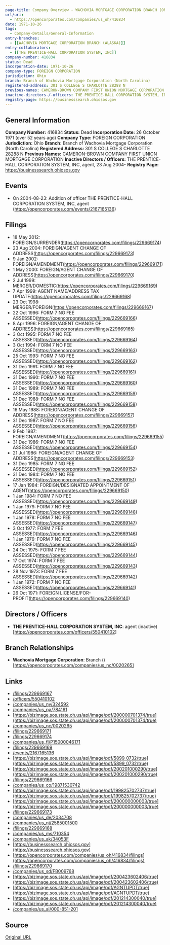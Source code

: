 ```yaml
---
page-title: Company Overview - WACHOVIA MORTGAGE CORPORATION BRANCH (Ohio)
url/uri:
  - https://opencorporates.com/companies/us_oh/416834
date: 1971-10-26
tags:
  - Company-Details/General-Information
entry-branches:
  - [[WACHOVIA MORTGAGE CORPORATION BRANCH (ALASKA)]]
entry-collaborators:
  - [[THE PRENTICE-HALL CORPORATION SYSTEM, INC]]
company-number: 416834
status: Dead
incorporation-date: 1971-10-26
company-type: FOREIGN CORPORATION
jurisdiction: Ohio
branch: Branch of Wachovia Mortgage Corporation (North Carolina)
registered-address: 301 S COLLEGE S CHARLOTTE 28288 N
previous-names: CAMERON-BROWN COMPANY FIRST UNION MORTGAGE CORPORATION
inactive-directors-/-officers: THE PRENTICE-HALL CORPORATION SYSTEM, INC, agent, 23 Aug 2004-
registry-page: https://businesssearch.ohiosos.gov
---
```


## General Information
**Company Number:** 416834
**Status:** Dead
**Incorporation Date:** 26 October 1971 (over 52 years ago)
**Company Type:** FOREIGN CORPORATION
**Jurisdiction:** Ohio
**Branch:** Branch of Wachovia Mortgage Corporation (North Carolina)
**Registered Address:** 301 S COLLEGE S CHARLOTTE 28288 N
**Previous Names:** CAMERON-BROWN COMPANY FIRST UNION MORTGAGE CORPORATION
**Inactive Directors / Officers:** THE PRENTICE-HALL CORPORATION SYSTEM, INC, agent, 23 Aug 2004-
**Registry Page:** https://businesssearch.ohiosos.gov

## Events
- On 2004-08-23: Addition of officer THE PRENTICE-HALL CORPORATION SYSTEM, INC, agent (https://opencorporates.com/events/2167165136)

## Filings
- 18 May 2012: FOREIGN/SURRENDER(https://opencorporates.com/filings/229669174)
- 23 Aug 2004: FOREIGN/AGENT CHANGE OF ADDRESS(https://opencorporates.com/filings/229669173)
- 9 Jan 2002: FOREIGN/AMENDMENT(https://opencorporates.com/filings/229669171)
- 1 May 2000: FOREIGN/AGENT CHANGE OF ADDRESS(https://opencorporates.com/filings/229669170)
- 2 Jul 1999: MERGER/DOMESTIC(https://opencorporates.com/filings/229669169)
- 7 Apr 1999: AGENT NAME/ADDRESS TAX UPDATE(https://opencorporates.com/filings/229669168)
- 23 Oct 1998: MERGER/FOREIGN(https://opencorporates.com/filings/229669167)
- 22 Oct 1996: FORM 7 NO FEE ASSESSED(https://opencorporates.com/filings/229669166)
- 8 Apr 1996: FOREIGN/AGENT CHANGE OF ADDRESS(https://opencorporates.com/filings/229669165)
- 3 Oct 1995: FORM 7 NO FEE ASSESSED(https://opencorporates.com/filings/229669164)
- 3 Oct 1994: FORM 7 NO FEE ASSESSED(https://opencorporates.com/filings/229669163)
- 25 Oct 1993: FORM 7 NO FEE ASSESSED(https://opencorporates.com/filings/229669162)
- 31 Dec 1991: FORM 7 NO FEE ASSESSED(https://opencorporates.com/filings/229669161)
- 31 Dec 1990: FORM 7 NO FEE ASSESSED(https://opencorporates.com/filings/229669160)
- 31 Dec 1989: FORM 7 NO FEE ASSESSED(https://opencorporates.com/filings/229669159)
- 31 Dec 1988: FORM 7 NO FEE ASSESSED(https://opencorporates.com/filings/229669158)
- 16 May 1988: FOREIGN/AGENT CHANGE OF ADDRESS(https://opencorporates.com/filings/229669157)
- 31 Dec 1987: FORM 7 NO FEE ASSESSED(https://opencorporates.com/filings/229669156)
- 9 Feb 1987: FOREIGN/AMENDMENT(https://opencorporates.com/filings/229669155)
- 31 Dec 1986: FORM 7 NO FEE ASSESSED(https://opencorporates.com/filings/229669154)
- 21 Jul 1986: FOREIGN/AGENT CHANGE OF ADDRESS(https://opencorporates.com/filings/229669153)
- 31 Dec 1985: FORM 7 NO FEE ASSESSED(https://opencorporates.com/filings/229669152)
- 31 Dec 1984: FORM 7 NO FEE ASSESSED(https://opencorporates.com/filings/229669151)
- 17 Jan 1984: FOREIGN/DESIGNATED APPOINTMENT OF AGENT(https://opencorporates.com/filings/229669150)
- 1 Jan 1984: FORM 7 NO FEE ASSESSED(https://opencorporates.com/filings/229669149)
- 1 Jan 1979: FORM 7 NO FEE ASSESSED(https://opencorporates.com/filings/229669148)
- 1 Jan 1978: FORM 7 NO FEE ASSESSED(https://opencorporates.com/filings/229669147)
- 3 Oct 1977: FORM 7 FEE ASSESSED(https://opencorporates.com/filings/229669146)
- 1 Jan 1976: FORM 7 NO FEE ASSESSED(https://opencorporates.com/filings/229669145)
- 24 Oct 1975: FORM 7 FEE ASSESSED(https://opencorporates.com/filings/229669144)
- 17 Oct 1974: FORM 7 FEE ASSESSED(https://opencorporates.com/filings/229669143)
- 28 Nov 1973: FORM 7 FEE ASSESSED(https://opencorporates.com/filings/229669142)
- 1 Jan 1972: FORM 7 NO FEE ASSESSED(https://opencorporates.com/filings/229669141)
- 26 Oct 1971: FOREIGN LICENSE/FOR-PROFIT(https://opencorporates.com/filings/229669140)

## Directors / Officers
- **THE PRENTICE-HALL CORPORATION SYSTEM, INC**: agent (inactive) [https://opencorporates.com/officers/550410102]

## Branch Relationships
- **Wachovia Mortgage Corporation**: Branch () [https://opencorporates.com/companies/us_nc/0020265]

## Links
- [/filings/229669167](/filings/229669167)
- [/officers/550410102](/officers/550410102)
- [/companies/us_ny/324592](/companies/us_ny/324592)
- [/companies/us_pa/784161](/companies/us_pa/784161)
- [https://bizimage.sos.state.oh.us/api/image/pdf/200000701374/true](https://bizimage.sos.state.oh.us/api/image/pdf/200000701374/true)
- [/companies/us_nc/0020265](/companies/us_nc/0020265)
- [/filings/229669171](/filings/229669171)
- [/filings/229669174](/filings/229669174)
- [/companies/us_fl/P15000046171](/companies/us_fl/P15000046171)
- [/filings/229669169](/filings/229669169)
- [/events/2167165136](/events/2167165136)
- [https://bizimage.sos.state.oh.us/api/image/pdf/5899_0732/true](https://bizimage.sos.state.oh.us/api/image/pdf/5899_0732/true)
- [https://bizimage.sos.state.oh.us/api/image/pdf/200201000290/true](https://bizimage.sos.state.oh.us/api/image/pdf/200201000290/true)
- [/filings/229669166](/filings/229669166)
- [/companies/us_co/19871530742](/companies/us_co/19871530742)
- [https://bizimage.sos.state.oh.us/api/image/pdf/199825702737/true](https://bizimage.sos.state.oh.us/api/image/pdf/199825702737/true)
- [https://bizimage.sos.state.oh.us/api/image/pdf/200000000003/true](https://bizimage.sos.state.oh.us/api/image/pdf/200000000003/true)
- [/filings/229669173](/filings/229669173)
- [/companies/us_de/2034708](/companies/us_de/2034708)
- [/companies/us_nj/2585001500](/companies/us_nj/2585001500)
- [/filings/229669168](/filings/229669168)
- [/companies/us_ms/710354](/companies/us_ms/710354)
- [/companies/us_ak/34053F](/companies/us_ak/34053F)
- [https://businesssearch.ohiosos.gov](https://businesssearch.ohiosos.gov)
- [https://opencorporates.com/companies/us_oh/416834/filings](https://opencorporates.com/companies/us_oh/416834/filings)
- [/filings/229669170](/filings/229669170)
- [/companies/us_sd/FB009768](/companies/us_sd/FB009768)
- [https://bizimage.sos.state.oh.us/api/image/pdf/200423602406/true](https://bizimage.sos.state.oh.us/api/image/pdf/200423602406/true)
- [https://bizimage.sos.state.oh.us/api/image/pdf/AGNTUPDT/true](https://bizimage.sos.state.oh.us/api/image/pdf/AGNTUPDT/true)
- [https://bizimage.sos.state.oh.us/api/image/pdf/201214300040/true](https://bizimage.sos.state.oh.us/api/image/pdf/201214300040/true)
- [/companies/us_al/000-851-201](/companies/us_al/000-851-201)

## Source
[Original URL](https://opencorporates.com/companies/us_oh/416834)
